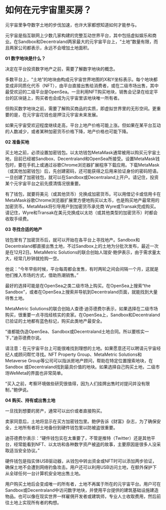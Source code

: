 # 如何在元宇宙里买房？




元宇宙里争夺数字土地的步伐加速，也许大家都想知道如何才能参与。

元宇宙是指互联网上少数几家构建的完整互动世界平台，其中包括虚拟娱乐和商业。在Sandbox和Decentraland两家最大的元宇宙平台上，“土地”数量有限，而且两家公司都表示，永远不会增加土地面积。

**01 数字地块是什么？**

决定在平台投资数字地产之前，需要了解数字地块的概念。

多数平台上，“土地”的地块由构成元宇宙世界地图的X和Y坐标表示。每个地块都变成非同质化代币（NFT），由平台直接出售给消费者，或在二级市场出售，其中最受欢迎的二级平台是OpenSea。一旦利用NFT购买地块，销售会记录在给定平台的区块链上，购买者也会成为元宇宙里该地块唯一所有者。

但购买数字地块之前，需要了解购买商品的实质，即虚拟世界里的无形空间。更重要的是，在元宇宙花钱也是押注元宇宙未来发展。

如果元宇宙受欢迎程度继续走高，平台上地产价格可能上涨。但如果在某平台互动的人数减少，或者某种加密货币价格下降，地产价格也可能下降。

**02 准备买地**

买土地之前，必须设置加密钱包。以太坊钱包MetaMask通常被用以购买元宇宙土地，目前已经被Sandbox、Decentraland和OpenSea所接受。设置MetaMask钱包时，要在手机上或通过谷歌Chrome浏览器扩展程序下载应用。下载MetaMask（或其他加密钱包）后，先创建密码，还可能获得之后用来验证身份的密码短语。一旦创建了加密钱包，就可以在Sandbox或Decentraland上开户。请记住，投资某个元宇宙平台之前先摸清情况很重要。

有了钱包，就要将美元（或其他货币）兑换成加密货币。可以用借记卡或信用卡在MetaMask谷歌Chrome浏览器扩展里方便地购买以太币，也是购买地产最常用的加密货币。MetaMask将引导用户到加密货币承兑商 Wyre或Transak完成购买。请记住，Wyre和Transak在美元兑换成以太坊（或其他类型的加密货币）时都会收取手续费。

**03 寻找合适的地产**

钱包里有了加密货币后，就可以开始在各平台上寻找地产。Sandbox和Decentraland都直接出售土地，不过Sandbox上的土地为分批次发布，最近一次是在12月2日。MetaMetric Solutions的联合创始人瑞安·鲍伊表示，由于需求量太大，经常几秒钟就抢购一空。

他说：“今年早些时候，平台每周都会发售，有时两轮之间会间隔一个月，这就是他们推入市场的方式，借助热潮销售。”

最好的选择可能是在OpenSea之类二级市场上购买。在OpenSea上搜索“the Sandbox”，或者在OpenSea上搜索并导航到Decentraland页面，就能找到大量待售土地。

MetaMetric Solutions的联合创始人查德·迪芬德费尔表示，如果选择在二级市场购买，很重要一点寻找经核实的卖家。在OpenSea上，Sandbox和Decentraland已验证的土地都有蓝色标记，购买此类地产最安全。

“谁都能伪造OpenSea、Sandbox或Decentraland土地合同。所以要核实一下，”迪芬德费尔说。

请注意：在元宇宙平台上可能很难找到理想的土地。如果愿意还可以聘请元宇宙经纪人或顾问帮忙寻找。NFT Property Group、MetaMetric Solutions和Metaverse Group等公司可以指派房地产顾问，帮助在特定位置搜索地块，在Sandbox 或Decentraland找到最具价值的地块。如果选择自己购买土地，二级市场WeMeta的界面也非常简单。

“买入之前，考察环境做些研究很值得，因为人们挂牌出售时对提问并没有限制，”鲍伊说。

**04 购买、持有或出售土地**

一旦找到想要的房产，通常可以出价或者直接购买。

卖家同意后，土地将显示在买方加密钱包里。鲍伊告诉《财富》杂志，为了确保安全，土地所有者将土地备份到硬件钱包里以防被盗很重要。

迪芬德费尔表示：“硬件钱包实在太重要了，不管是推特（Twitter）还是其他平台，经常能看到NFT、以太坊和各种数字资产被盗的故事，主要原因是很多人没采取适当安全协议。”

硬件钱包是指实体USB驱动器，从钱包中转出资金或NFT时可以添加两步验证，确保土地不会遭到网络钓鱼攻击。用户还可以利用USB访问土地，在额外保护下从全球任何一台计算机安全地出售土地。

用户购买土地后会变成唯一的所有者，土地不再属于所在的元宇宙平台。用户可在Sandbox或Decentraland中访问数字地块，并使用平台提供的建筑基础设施建造物品。也可以像在现实世界一样雇佣开发者或建筑师，专业人士收取费用，然后前往土地上实现所有者的构想。
